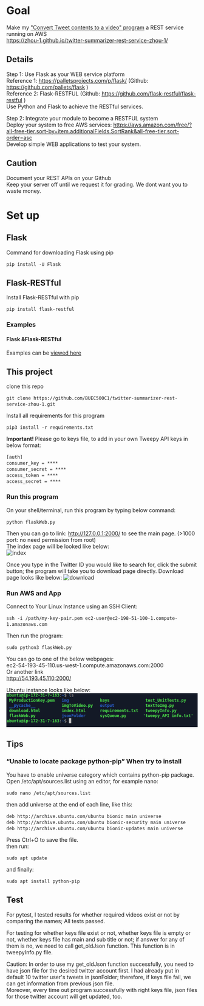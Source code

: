 # Goal    
Make my ["Convert Tweet contents to a video" program](https://github.com/zhou-1/video-zhou-1) a REST service running on AWS       
https://zhou-1.github.io/twitter-summarizer-rest-service-zhou-1/  

## Details   
Step 1: Use Flask as your WEB service platform     
Reference 1:  https://palletsprojects.com/p/flask/ (Github:  https://github.com/pallets/flask )   
Reference 2:  Flask-RESTFUL  (Github:  https://github.com/flask-restful/flask-restful )     
Use Python and Flask to achieve the RESTful services.    

Step 2:  Integrate your module to become a RESTFUL system   
Deploy your system to free AWS services:  https://aws.amazon.com/free/?all-free-tier.sort-by=item.additionalFields.SortRank&all-free-tier.sort-order=asc    
Develop simple WEB applications to test your system.      

## Caution  
Document your REST APIs on your Github    
Keep your server off until we request it for grading.  We dont want you to waste money.     

# Set up    
## Flask    
Command for downloading Flask using pip     
```
pip install -U Flask
```
## Flask-RESTful     
Install Flask-RESTful with pip    
```
pip install flask-restful
```

### Examples    
#### Flask &Flask-RESTful     
Examples can be [viewed here](https://github.com/BUEC500C1/twitter-summarizer-rest-service-zhou-1/tree/master/FlaskProj)    

## This project   
clone this repo     
```
git clone https://github.com/BUEC500C1/twitter-summarizer-rest-service-zhou-1.git
```

Install all requirements for this program   
```
pip3 install -r requirements.txt
```

<b> Important! </b> Please go to keys file, to add in your own Tweepy API keys in below format:
```
[auth]
consumer_key = ****
consumer_secret = ****
access_token = ****
access_secret = ****
```

### Run this program    
On your shell/terminal, run this program by typing below command:   
```
python flaskWeb.py
```
Then you can go to link: http://127.0.0.1:2000/ to see the main page. (>1000 port: no need permission from root)       
The index page will be looked like below:    
![index](imgs/Main.PNG)     

Once you type in the Twitter ID you would like to search for, click the submit button; the program will take you to download page directly. Download page looks like below:
![download](imgs/download.PNG)     

### Run AWS and App    
Connect to Your Linux Instance using an SSH Client:   
```
ssh -i /path/my-key-pair.pem ec2-user@ec2-198-51-100-1.compute-1.amazonaws.com   
```
Then run the program:   
```
sudo python3 flaskWeb.py
```

You can go to one of the below webpages:             
ec2-54-193-45-110.us-west-1.compute.amazonaws.com:2000   
Or another link    
http://54.193.45.110:2000/

Ubuntu instance looks like below:   
![ubuntu](imgs/ubuntu.PNG)   


## Tips   
### “Unable to locate package python-pip” When try to install     
You have to enable universe category which contains python-pip package.     
Open /etc/apt/sources.list using an editor, for example nano:     
```
sudo nano /etc/apt/sources.list
```
then add universe at the end of each line, like this:    
```
deb http://archive.ubuntu.com/ubuntu bionic main universe
deb http://archive.ubuntu.com/ubuntu bionic-security main universe 
deb http://archive.ubuntu.com/ubuntu bionic-updates main universe
```
Press Ctrl+O to save the file.    
then run:   
```
sudo apt update
```
and finally:    
```
sudo apt install python-pip
```


## Test
For pytest, I tested results for whether required videos exist or not by comparing the names; All tests passed.    

For testing for whether keys file exist or not, whether keys file is empty or not, whether keys file has main and sub title or not; if answer for any of them is no, we need to call get_oldJson function. This function is in tweepyInfo.py file.    

Caution: In order to use my get_oldJson function successfully, you need to have json file for the desired twitter account first. I had already put in default 10 twitter user's tweets in jsonFolder; therefore, if keys file fail, we can get information from previous json file.   
Moreover, every time out program successfully with right keys file, json files for those twitter account will get updated, too.   













